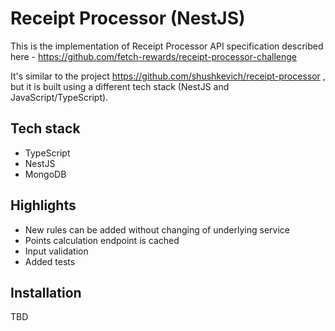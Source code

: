 # Receipt Processor (NestJS)
This is the implementation of Receipt Processor API specification described here - https://github.com/fetch-rewards/receipt-processor-challenge

It's similar to the project https://github.com/shushkevich/receipt-processor , but it is built using a different tech stack (NestJS and JavaScript/TypeScript).

## Tech stack
- TypeScript
- NestJS
- MongoDB

## Highlights
- New rules can be added without changing of underlying service
- Points calculation endpoint is cached
- Input validation
- Added tests

## Installation
TBD
